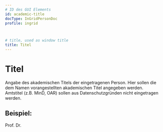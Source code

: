 ```yaml
---
# ID des GUI Elements
id: academic-title
docType: InGridPersonDoc
profile: ingrid



# title, used as window title
title: Titel
---
```


# Titel

Angabe des akademischen Titels der eingetragenen Person. Hier sollen die dem Namen vorangestellten akademischen Titel angegeben werden. Amtstitel (z.B. MinD, OAR) sollen aus Datenschutzgründen nicht eingetragen werden.

## Beispiel:

Prof. Dr.
